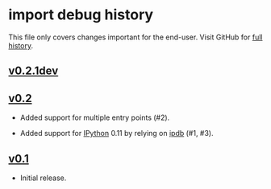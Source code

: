import debug history
====================

This file only covers changes important for the end-user.  Visit GitHub
for [full history][].

  [full history]: https://github.com/narfdotpl/debug/commits/master


[v0.2.1dev][]
-------------


[v0.2][]
--------

 - Added support for multiple entry points (#2).

 - Added support for [IPython][] 0.11 by relying on [ipdb][] (#1, #3).

  [IPython]: http://ipython.org/
  [ipdb]: https://github.com/gotcha/ipdb


[v0.1][]
--------

 - Initial release.


  [v0.2.1dev]: https://github.com/narfdotpl/debug/compare/v0.2.0...master
  [v0.2]: https://github.com/narfdotpl/debug/compare/v0.1.0...v0.2.0
  [v0.1]: https://github.com/narfdotpl/debug/compare/9fd90f8...v0.1.0
